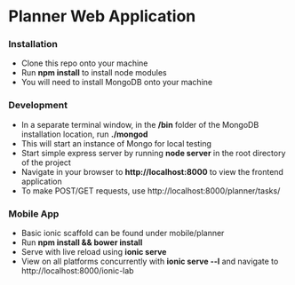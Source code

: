 # Planner Web Application
### Installation
+ Clone this repo onto your machine
+ Run **npm install** to install node modules
+ You will need to install MongoDB onto your machine

### Development
+ In a separate terminal window, in the **/bin** folder of the MongoDB installation location, run **./mongod**
+ This will start an instance of Mongo for local testing
+ Start simple express server by running **node server** in the root directory of the project
+ Navigate in your browser to **http://localhost:8000** to view the frontend application
+ To make POST/GET requests, use http://localhost:8000/planner/tasks/

### Mobile App
+ Basic ionic scaffold can be found under mobile/planner
+ Run **npm install && bower install**
+ Serve with live reload using **ionic serve**
+ View on all platforms concurrently with **ionic serve --l** and navigate to http://localhost:8000/ionic-lab
